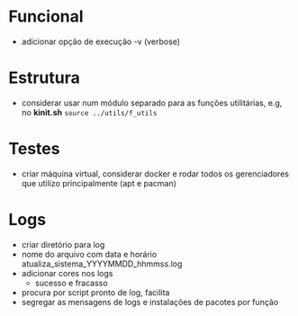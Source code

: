# Funcional
- adicionar opção de execução -v (verbose)
# Estrutura
- considerar usar num módulo separado para as funções utilitárias, e.g, no **kinit.sh** `source ../utils/f_utils`
# Testes
- criar máquina virtual, considerar docker e rodar todos os gerenciadores que utilizo principalmente (apt e pacman)
# Logs
- criar diretório para log
- nome do arquivo com data e horário atualiza_sistema_YYYYMMDD_hhmmss.log
- adicionar cores nos logs
  - sucesso e fracasso
- procura por script pronto de log, facilita
- segregar as mensagens de logs e instalações de pacotes por função